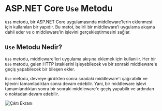 # ASP.NET Core `Use` Metodu

`Use` metodu, bir ASP.NET Core uygulamasında middleware'lerin eklenmesi için kullanılan bir yapıdır. Bu metot, belirli bir middleware'i uygulama akışına dahil eder ve o middleware'in işlevini gerçekleştirmesini sağlar.

## `Use` Metodu Nedir?

`Use` metodu, middleware'leri uygulama akışına eklemek için kullanılır. Her bir `Use` metodu, gelen HTTP isteklerini işleyebilecek ve bir sonraki middleware'e geçiş yapabilecek bir bileşen ekler.

`Use` metodu, devreye girdikten sonra sıradaki middleware'i çağırabilir ve işlevini tamamladıktan sonra devam edebilir. Yani, bir middleware işlevi tamamlandıktan sonra bir sonraki middleware'e geçiş yapabilir ve ardından o noktadan devam edebilir.


![Çıktı Ekranı](https://github.com/koraybapoglu/ASP.NET_Core_Web/tree/main/%C3%96%C4%9Frenim%20Notlar%C4%B1/Middleware/Run%20Methodu/Use.png)